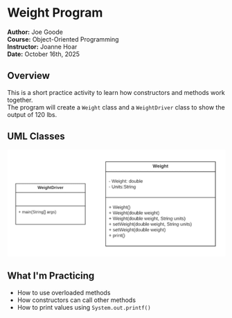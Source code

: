 # Weight Program

**Author:** Joe Goode  
**Course:** Object-Oriented Programming  
**Instructor:** Joanne Hoar  
**Date:** October 16th, 2025  

## Overview

This is a short practice activity to learn how constructors and methods work together.  
The program will create a `Weight` class and a `WeightDriver` class to show the output of 120 lbs.

## UML Classes

![UML](screenshot/uml_weight.PNG)

## What I'm Practicing

- How to use overloaded methods  
- How constructors can call other methods  
- How to print values using `System.out.printf()`
